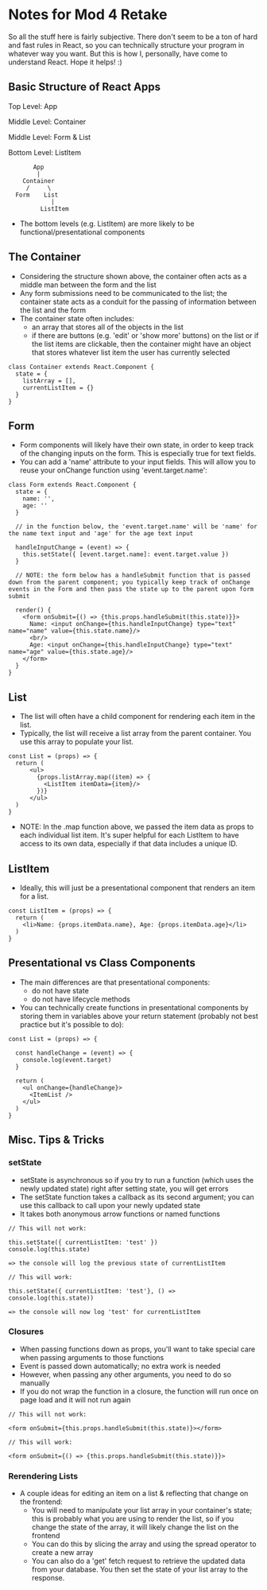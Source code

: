# Notes for Mod 4 Retake
So all the stuff here is fairly subjective. There don't seem to be a ton of hard and fast rules in React, so you can technically structure your program in whatever way you want. But this is how I, personally, have come to understand React. Hope it helps! :)

## Basic Structure of React Apps
Top Level: App

Middle Level: Container

Middle Level: Form & List

Bottom Level: ListItem

```
       App
        |
    Container
     /     \
  Form    List
            |
         ListItem
```

* The bottom levels (e.g. ListItem) are more likely to be functional/presentational components

## The Container
* Considering the structure shown above, the container often acts as a middle man between the form and the list
* Any form submissions need to be communicated to the list; the container state acts as a conduit for the passing of information between the list and the form
* The container state often includes:
  * an array that stores all of the objects in the list
  * if there are buttons (e.g. 'edit' or 'show more' buttons) on the list or if the list items are clickable, then the container might have an object that stores whatever list item the user has currently selected

```
class Container extends React.Component {
  state = {
    listArray = [],
    currentListItem = {}
  }
}
```

## Form
* Form components will likely have their own state, in order to keep track of the changing inputs on the form. This is especially true for text fields.
* You can add a 'name' attribute to your input fields. This will allow you to reuse your onChange function using 'event.target.name':

```
class Form extends React.Component {
  state = {
    name: '',
    age: ''
  }

  // in the function below, the 'event.target.name' will be 'name' for the name text input and 'age' for the age text input

  handleInputChange = (event) => {
    this.setState({ [event.target.name]: event.target.value })
  }

  // NOTE: the form below has a handleSubmit function that is passed down from the parent component; you typically keep track of onChange events in the Form and then pass the state up to the parent upon form submit

  render() {
    <form onSubmit={() => {this.props.handleSubmit(this.state)}}>
      Name: <input onChange={this.handleInputChange} type="text" name="name" value={this.state.name}/>
      <br/>
      Age: <input onChange={this.handleInputChange} type="text" name="age" value={this.state.age}/>
    </form>
  }
}

```

## List
* The list will often have a child component for rendering each item in the list.
* Typically, the list will receive a list array from the parent container. You use this array to populate your list.

```
const List = (props) => {
  return (
      <ul>
        {props.listArray.map((item) => {
          <ListItem itemData={item}/>
        })}
      </ul>
  )
}
```

* NOTE: In the .map function above, we passed the item data as props to each individual list item. It's super helpful for each ListItem to have access to its own data, especially if that data includes a unique ID.

## ListItem
* Ideally, this will just be a presentational component that renders an item for a list.

```
const ListItem = (props) => {
  return (
    <li>Name: {props.itemData.name}, Age: {props.itemData.age}</li>
  )
}
```

## Presentational vs Class Components
* The main differences are that presentational components:
  * do not have state
  * do not have lifecycle methods
* You can technically create functions in presentational components by storing them in variables above your return statement (probably not best practice but it's possible to do):

```
const List = (props) => {

  const handleChange = (event) => {
    console.log(event.target)
  }

  return (
    <ul onChange={handleChange}>
      <ItemList />
    </ul>
  )
}
```

## Misc. Tips & Tricks

### setState
* setState is asynchronous so if you try to run a function (which uses the newly updated state) right after setting state, you will get errors
* The setState function takes a callback as its second argument; you can use this callback to call upon your newly updated state
* It takes both anonymous arrow functions or named functions

```
// This will not work:

this.setState({ currentListItem: 'test' })
console.log(this.state)

=> the console will log the previous state of currentListItem
```

```
// This will work:

this.setState({ currentListItem: 'test'}, () => console.log(this.state))

=> the console will now log 'test' for currentListItem
```

### Closures
* When passing functions down as props, you'll want to take special care when passing arguments to those functions
* Event is passed down automatically; no extra work is needed
* However, when passing any other arguments, you need to do so manually
* If you do not wrap the function in a closure, the function will run once on page load and it will not run again

```
// This will not work:

<form onSubmit={this.props.handleSubmit(this.state)}></form>
```

```
// This will work:

<form onSubmit={() => {this.props.handleSubmit(this.state)}}>
```

### Rerendering Lists
* A couple ideas for editing an item on a list & reflecting that change on the frontend:
  * You will need to manipulate your list array in your container's state; this is probably what you are using to render the list, so if you change the state of the array, it will likely change the list on the frontend
  * You can do this by slicing the array and using the spread operator to create a new array
  * You can also do a 'get' fetch request to retrieve the updated data from your database. You then set the state of your list array to the response.
